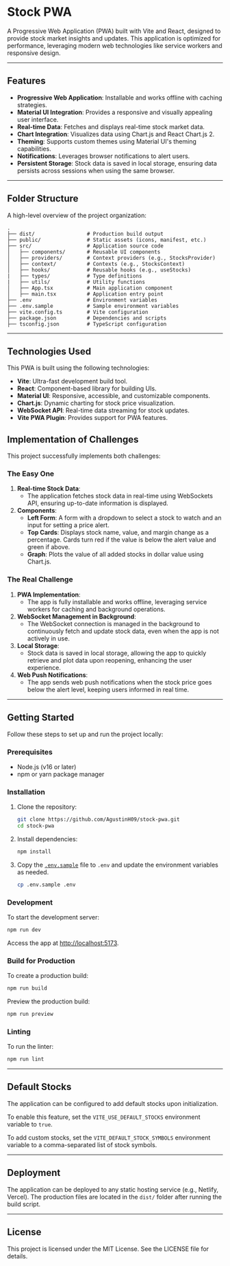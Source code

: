 # Stock PWA

A Progressive Web Application (PWA) built with Vite and React, designed to provide stock market insights and updates. This application is optimized for performance, leveraging modern web technologies like service workers and responsive design.

---

## Features

- **Progressive Web Application**: Installable and works offline with caching strategies.
- **Material UI Integration**: Provides a responsive and visually appealing user interface.
- **Real-time Data**: Fetches and displays real-time stock market data.
- **Chart Integration**: Visualizes data using Chart.js and React Chart.js 2.
- **Theming**: Supports custom themes using Material UI's theming capabilities.
- **Notifications**: Leverages browser notifications to alert users.
- **Persistent Storage**: Stock data is saved in local storage, ensuring data persists across sessions when using the same browser.

---

## Folder Structure

A high-level overview of the project organization:

```plaintext
.
├── dist/                 # Production build output
├── public/               # Static assets (icons, manifest, etc.)
├── src/                  # Application source code
│   ├── components/       # Reusable UI components
│   ├── providers/        # Context providers (e.g., StocksProvider)
│   ├── context/          # Contexts (e.g., StocksContext)
│   ├── hooks/            # Reusable hooks (e.g., useStocks)
|   ├── types/            # Type definitions
|   ├── utils/            # Utility functions
│   ├── App.tsx           # Main application component
│   ├── main.tsx          # Application entry point
├── .env                  # Environment variables
├── .env.sample           # Sample environment variables
├── vite.config.ts        # Vite configuration
├── package.json          # Dependencies and scripts
├── tsconfig.json         # TypeScript configuration
```

---

## Technologies Used

This PWA is built using the following technologies:

- **Vite**: Ultra-fast development build tool.
- **React**: Component-based library for building UIs.
- **Material UI**: Responsive, accessible, and customizable components.
- **Chart.js**: Dynamic charting for stock price visualization.
- **WebSocket API**: Real-time data streaming for stock updates.
- **Vite PWA Plugin**: Provides support for PWA features.

## Implementation of Challenges

This project successfully implements both challenges:

### The Easy One

1. **Real-time Stock Data**:
   - The application fetches stock data in real-time using WebSockets API, ensuring up-to-date information is displayed.
2. **Components**:
   - **Left Form**: A form with a dropdown to select a stock to watch and an input for setting a price alert.
   - **Top Cards**: Displays stock name, value, and margin change as a percentage. Cards turn red if the value is below the alert value and green if above.
   - **Graph**: Plots the value of all added stocks in dollar value using Chart.js.

### The Real Challenge

1. **PWA Implementation**:
   - The app is fully installable and works offline, leveraging service workers for caching and background operations.
2. **WebSocket Management in Background**:
   - The WebSocket connection is managed in the background to continuously fetch and update stock data, even when the app is not actively in use.
3. **Local Storage**:
   - Stock data is saved in local storage, allowing the app to quickly retrieve and plot data upon reopening, enhancing the user experience.
4. **Web Push Notifications**:
   - The app sends web push notifications when the stock price goes below the alert level, keeping users informed in real time.

---

## Getting Started

Follow these steps to set up and run the project locally:

### Prerequisites

- Node.js (v16 or later)
- npm or yarn package manager

### Installation

1. Clone the repository:

    ```bash
    git clone https://github.com/AgustinH09/stock-pwa.git
    cd stock-pwa
    ```

2. Install dependencies:

    ```bash
    npm install
    ```

3. Copy the [`.env.sample`](./.env.sample) file to `.env` and update the environment variables as needed.

    ```bash
    cp .env.sample .env
    ```

### Development

To start the development server:

```bash
npm run dev
```

Access the app at [http://localhost:5173](http://localhost:5173).

### Build for Production

To create a production build:

```bash
npm run build
```

Preview the production build:

```bash
npm run preview
```

### Linting

To run the linter:

```bash
npm run lint
```

---

## Default Stocks

The application can be configured to add default stocks upon initialization.

To enable this feature, set the `VITE_USE_DEFAULT_STOCKS` environment variable to `true`.

To add custom stocks, set the `VITE_DEFAULT_STOCK_SYMBOLS` environment variable to a comma-separated list of stock symbols.

---

## Deployment

The application can be deployed to any static hosting service (e.g., Netlify, Vercel). The production files are located in the `dist/` folder after running the build script.

---

## License

This project is licensed under the MIT License. See the LICENSE file for details.
